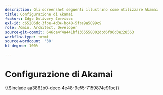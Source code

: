 ```yaml
---
description: Gli screenshot seguenti illustrano come utilizzare Akamai Property Manager per configurare una proprietà per la distribuzione del contenuto. **Le impostazioni essenziali sono contrassegnate con un cerchio rosso.**
title: Configurazione di Akamai
feature: Edge Delivery Services
exl-id: c65206dc-3fbe-4d3e-bc48-5fca9a5899c9
role: Admin, Architect, Developer
source-git-commit: 646ca4f4a441bf1565558002dcd6f96d3e228563
workflow-type: tm+mt
source-wordcount: '30'
ht-degree: 100%

---
```


# Configurazione di Akamai

{{$include aa3862b0-decc-4e48-9e55-7159874e91bc}}
